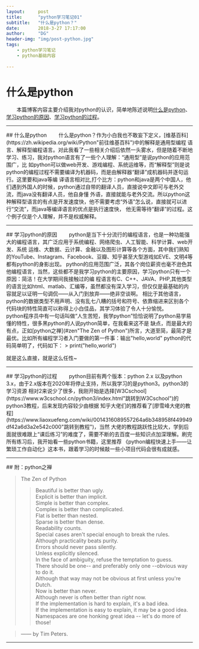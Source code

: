 ```yaml
---
layout:     post
title:      "python学习笔记01"
subtitle:   "什么是python？"
date:       2018-3-27 17:17:00
author:     "DG"
header-img: "img/post-python.jpg"
tags:
    - python学习笔记
    - python基础内容
    
---
```

# 什么是python
&ensp;&ensp;&ensp;&ensp;本篇博客内容主要介绍我对python的认识，简单地陈述说明[什么是python](#bui1)、[学习python的原因](#bui2)、[学习python的过程](
#bui3)。

---

<p id = "bui1"></p>
## 什么是python
&ensp;&ensp;&ensp;&ensp;什么是python？作为小白我也不敢妄下定义，[维基百科](https://zh.wikipedia.org/wiki/Python"前往维基百科")中的解释是通用型编程
语言、解释型编程语言。对此我看了一些相关介绍后依然一头雾水，但是随着不断地学习、练习，我对python语言有了一些个人理解：“通用型”是说python的应用范围广，比
如python可以做web开发、游戏编程、系统运维等，而“解释型”则是说python的编程过程不需要编译为机器码，而是由解释器“翻译”成机器码并逐句运行。这里要和java等编
译语言相对比,打个比方：python和java是两个中国人，他们遇到外国人的时候，python通过自带的翻译人员，直接说中文即可与老外交流，而java没有翻译人员，他自身懂
外语，直接就能与老外交流。所以python这种解释型语言的有点是开发速度快，他不需要考虑“外语”怎么说，直接就可以进行“交流”，而java等编译语言的优点是执行速度快，
他无需等待“翻译”的过程。这个例子仅是个人理解，并不是权威解释。

---

<p id = "bui2"></p>
## 学习python的原因
&ensp;&ensp;&ensp;&ensp;python是当下十分流行的编程语言，也是一种功能强大的编程语言，其广泛应用于系统编程、网络爬虫、人工智能、科学计算、web开发、系统
运维、大数据、云计算、金融以及图形计算等各个方面，其中我们熟知的YouTube、Instagram、Facebook、豆瓣、知乎甚至大型游戏如EVE、文明4等都有python的身影出现。
python的应用范围广泛，其各个岗位薪资也毫不逊色其他编程语言，当然，这些都不是我学习python的主要原因，学习python只有一个原因：简洁！在大学期间我接触过的编
程语言有C、C++、JAVA、PHP,其他类型的语言比如html、matlab、汇编等，虽然都没有深入学习，但仅仅是最基础的内容就足以证明一句调侃——从入门到放弃——绝非空谈啊。
相比于其他语言，python的数据类型不用声明、没有乱七八糟的括号和符号、依靠缩进来区别各个代码块的特性简直可以称得上小白佳品，其学习体验了令人十分愉悦。
&ensp;&ensp;&ensp;&ensp;python程序员中有一句话叫做“人生苦短，我学python”恰恰说明了python易学易懂的特性，很多黑python的人说python简单，在我看来这不是
缺点，而是最大的有点，正如[python之禅](#zen"The Zen of Python")所言，大道至简，最简才是最优。比如所有编程学习者入门要做的第一件事：输出"hello,world"
python的代码简单明了，代码如下：
>    print("hello,world")

就是这么直接，就是这么任性~

---

<p id = "bui3"></p>
## 学习python的过程
&ensp;&ensp;&ensp;&ensp;python目前有两个版本：python 2.x 以及python 3.x，由于2.x版本在2020年将停止支持，所以我学习的是python3。python3的学习资源
相对2来说少了很多，我刚开始是选择[W3Cschool](https://www.w3cschool.cn/python3/index.html"跳转到W3Cschool")的python3教程，后来发现内容较少由根据
知乎大佬们的推荐看了[廖雪峰大佬的教程](https://www.liaoxuefeng.com/wiki/0014316089557264a6b348958f449949df42a6d3a2e542c000"跳转到教程")，当然
大佬的教程跳跃性比较大，学到后面就很难跟上“课后练习”的难度了，需要不断的去百度一些知识点加深理解。刷完所有练习后，我开始看一些python书籍，这里推荐
《python编程快速上手——让繁琐工作自动化》这本书，跟着学习的时候敲一些小项目代码会很有成就感。

---

<p id = "zen"></p>
## 附：python之禅

>    The Zen of Python<br>
>>    Beautiful is better than ugly.<br>
Explicit is better than implicit.<br>
Simple is better than complex.<br>
Complex is better than complicated.<br>
Flat is better than nested.<br>
Sparse is better than dense.<br>
Readability counts.<br>
Special cases aren't special enough to break the rules.<br>
Although practicality beats purity.<br>
Errors should never pass silently.<br>
Unless explicitly silenced.<br>
In the face of ambiguity, refuse the temptation to guess.<br>
There should be one-- and preferably only one --obvious way to do it.<br>
Although that way may not be obvious at first unless you're Dutch.<br>
Now is better than never.<br>
Although never is often better than *right* now.<br>
If the implementation is hard to explain, it's a bad idea.<br>
If the implementation is easy to explain, it may be a good idea.<br>
Namespaces are one honking great idea -- let's do more of those!<br>

>    —— by Tim Peters.<br>

---
